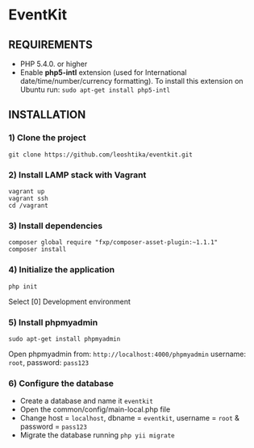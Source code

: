 EventKit 
========


REQUIREMENTS
------------

- PHP 5.4.0. or higher
- Enable **php5-intl** extension (used for International date/time/number/currency formatting). To install this extension on Ubuntu run: `sudo apt-get install php5-intl`


INSTALLATION
------------
### 1) Clone the project
```
git clone https://github.com/leoshtika/eventkit.git
```

### 2) Install LAMP stack with Vagrant
```
vagrant up
vagrant ssh
cd /vagrant
```

### 3) Install dependencies
```
composer global require "fxp/composer-asset-plugin:~1.1.1"
composer install
```

### 4) Initialize the application
```
php init
```
Select [0] Development environment

### 5) Install phpmyadmin
```
sudo apt-get install phpmyadmin
```
Open phpmyadmin from: `http://localhost:4000/phpmyadmin`
username: `root`, password: `pass123`

### 6) Configure the database
- Create a database and name it `eventkit`
- Open the common/config/main-local.php file
- Change host = `localhost`, dbname = `eventkit`, username = `root` & password = `pass123` 
- Migrate the database running `php yii migrate`
